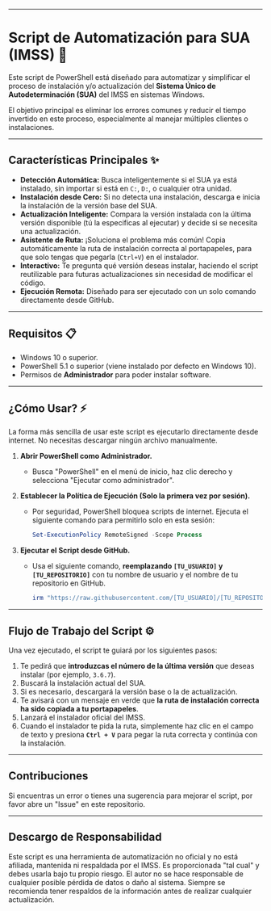 -----

# Script de Automatización para SUA (IMSS) 🚀

Este script de PowerShell está diseñado para automatizar y simplificar el proceso de instalación y/o actualización del **Sistema Único de Autodeterminación (SUA)** del IMSS en sistemas Windows.

El objetivo principal es eliminar los errores comunes y reducir el tiempo invertido en este proceso, especialmente al manejar múltiples clientes o instalaciones.

-----

## Características Principales ✨

* **Detección Automática:** Busca inteligentemente si el SUA ya está instalado, sin importar si está en `C:`, `D:`, o cualquier otra unidad.
* **Instalación desde Cero:** Si no detecta una instalación, descarga e inicia la instalación de la versión base del SUA.
* **Actualización Inteligente:** Compara la versión instalada con la última versión disponible (tú la especificas al ejecutar) y decide si se necesita una actualización.
* **Asistente de Ruta:** ¡Soluciona el problema más común\! Copia automáticamente la ruta de instalación correcta al portapapeles, para que solo tengas que pegarla (`Ctrl+V`) en el instalador.
* **Interactivo:** Te pregunta qué versión deseas instalar, haciendo el script reutilizable para futuras actualizaciones sin necesidad de modificar el código.
* **Ejecución Remota:** Diseñado para ser ejecutado con un solo comando directamente desde GitHub.

-----

## Requisitos 📋

* Windows 10 o superior.
* PowerShell 5.1 o superior (viene instalado por defecto en Windows 10).
* Permisos de **Administrador** para poder instalar software.

-----

## ¿Cómo Usar? ⚡

La forma más sencilla de usar este script es ejecutarlo directamente desde internet. No necesitas descargar ningún archivo manualmente.

1. **Abrir PowerShell como Administrador.**

      * Busca "PowerShell" en el menú de inicio, haz clic derecho y selecciona "Ejecutar como administrador".

2. **Establecer la Política de Ejecución (Solo la primera vez por sesión).**

      * Por seguridad, PowerShell bloquea scripts de internet. Ejecuta el siguiente comando para permitirlo solo en esta sesión:

        ```powershell
        Set-ExecutionPolicy RemoteSigned -Scope Process
        ```

3. **Ejecutar el Script desde GitHub.**

      * Usa el siguiente comando, **reemplazando `[TU_USUARIO]` y `[TU_REPOSITORIO]`** con tu nombre de usuario y el nombre de tu repositorio en GitHub.

        ```powershell
        irm "https://raw.githubusercontent.com/[TU_USUARIO]/[TU_REPOSITORIO]/main/ActualizarSUA.ps1" | iex
        ```

-----

## Flujo de Trabajo del Script ⚙️

Una vez ejecutado, el script te guiará por los siguientes pasos:

1. Te pedirá que **introduzcas el número de la última versión** que deseas instalar (por ejemplo, `3.6.7`).
2. Buscará la instalación actual del SUA.
3. Si es necesario, descargará la versión base o la de actualización.
4. Te avisará con un mensaje en verde que **la ruta de instalación correcta ha sido copiada a tu portapapeles**.
5. Lanzará el instalador oficial del IMSS.
6. Cuando el instalador te pida la ruta, simplemente haz clic en el campo de texto y presiona **`Ctrl + V`** para pegar la ruta correcta y continúa con la instalación.

-----

## Contribuciones

Si encuentras un error o tienes una sugerencia para mejorar el script, por favor abre un "Issue" en este repositorio.

-----

## Descargo de Responsabilidad

Este script es una herramienta de automatización no oficial y no está afiliada, mantenida ni respaldada por el IMSS. Es proporcionada "tal cual" y debes usarla bajo tu propio riesgo. El autor no se hace responsable de cualquier posible pérdida de datos o daño al sistema. Siempre se recomienda tener respaldos de la información antes de realizar cualquier actualización.
